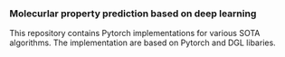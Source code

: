 ### Molecurlar property prediction based on deep learning

This repository contains Pytorch implementations for various SOTA algorithms.
The implementation are based on Pytorch and DGL libaries.